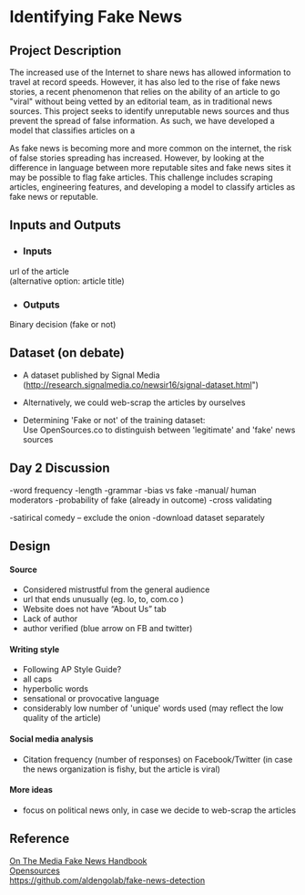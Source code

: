 #  Identifying Fake News

## Project Description

The increased use of the Internet to share news has allowed information to travel at record speeds. However, it has also led to the rise of fake news stories, a recent phenomenon that relies on the ability of an article to go "viral" without being vetted by an editorial team, as in traditional news sources. This project seeks to identify unreputable news sources and thus prevent the spread of false information. As such, we have developed a model that classifies articles on a 

As fake news is becoming more and more common on the internet, the risk of false stories spreading has increased. However, by looking at the difference in language between more reputable sites and fake news sites it may be possible to flag fake articles. This challenge includes scraping articles, engineering features, and developing a model to classify articles as fake news or reputable.



## Inputs and Outputs
* ### Inputs
url of the article <br />
(alternative option: article title)

* ### Outputs
Binary decision (fake or not)



## Dataset (on debate)

* A dataset published by Signal Media
(http://research.signalmedia.co/newsir16/signal-dataset.html")

* Alternatively, we could web-scrap the articles by ourselves

* Determining 'Fake or not' of the training dataset: <br />
Use OpenSources.co to distinguish between 'legitimate' and 'fake' news sources

## Day 2 Discussion ##

-word frequency
-length
-grammar
-bias vs fake
-manual/ human moderators
-probability of fake (already in outcome)
-cross validating

-satirical comedy – exclude the onion 
-download dataset separately

## Design
#### Source
* Considered mistrustful from the general audience
* url that ends unusually (eg. lo, to, com.co )
* Website does not have “About Us” tab
* Lack of author
* author verified (blue arrow on FB and twitter) 


#### Writing style
* Following AP Style Guide?
* all caps
* hyperbolic words
* sensational or provocative language
* considerably low number of 'unique' words used (may reflect the low quality of the article)

#### Social media analysis
* Citation frequency (number of responses) on Facebook/Twitter (in case the news organization is fishy, but the article is viral)

#### More ideas
* focus on political news only, in case we decide to web-scrap the articles


## Reference
[On The Media Fake News Handbook]("http://www.wnyc.org/story/breaking-news-consumer-handbook-fake-news-edition/") <br />
[Opensources]("http://www.opensources.co/") <br />
https://github.com/aldengolab/fake-news-detection
